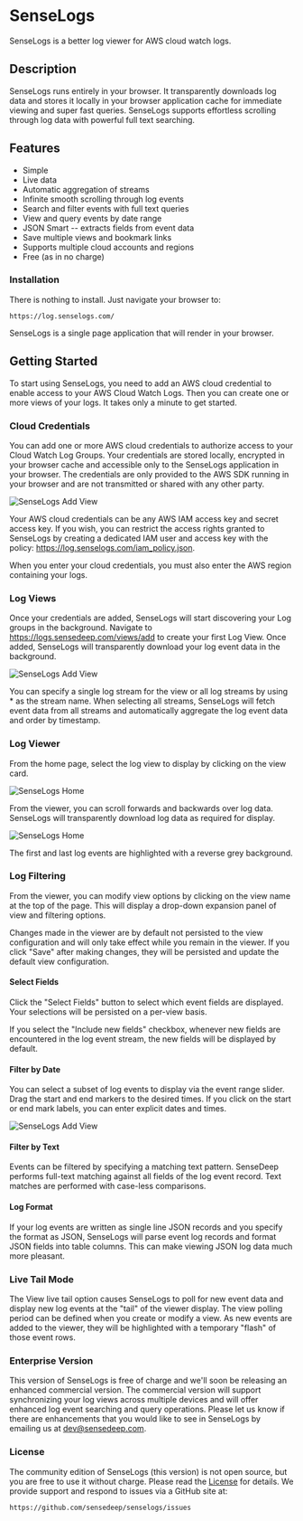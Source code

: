 SenseLogs
===

SenseLogs is a better log viewer for AWS cloud watch logs.

## Description

SenseLogs runs entirely in your browser. It transparently downloads log data and stores it locally in your browser application cache for immediate viewing and super fast queries. SenseLogs supports effortless scrolling through log data with powerful full text searching.

## Features

- Simple
- Live data
- Automatic aggregation of streams
- Infinite smooth scrolling through log events
- Search and filter events with full text queries
- View and query events by date range
- JSON Smart -- extracts fields from event data
- Save multiple views and bookmark links
- Supports multiple cloud accounts and regions
- Free (as in no charge)

### Installation

There is nothing to install. Just navigate your browser to:

    https://log.senselogs.com/

SenseLogs is a single page application that will render in your browser.

## Getting Started

To start using SenseLogs, you need to add an AWS cloud credential to enable access to your AWS Cloud Watch Logs. Then you can create one or more views of your logs. It takes only a minute to get started.

### Cloud Credentials

You can add one or more AWS cloud credentials to authorize access to your Cloud Watch Log Groups. Your credentials are stored locally, encrypted in your browser cache and accessible only to the SenseLogs application in your browser. The credentials are only provided to the AWS SDK running in your browser and are not transmitted or shared with any other party.

![SenseLogs Add View](https://raw.githubusercontent.com/sensedeep/senselogs/master/images/cloud-add.png)

Your AWS cloud credentials can be any AWS IAM access key and secret access key. If you wish, you can restrict the access rights granted to SenseLogs by creating a dedicated IAM user and access key with the policy: https://log.senselogs.com/iam_policy.json.

When you enter your cloud credentials, you must also enter the AWS region containing your logs.

### Log Views

Once your credentials are added, SenseLogs will start discovering your Log groups in the background. Navigate to https://logs.sensedeep.com/views/add to create your first Log View. Once added, SenseLogs will transparently download your log event data in the background.

![SenseLogs Add View](https://raw.githubusercontent.com/sensedeep/senselogs/master/images/view-add.png)

You can specify a single log stream for the view or all log streams by using * as the stream name. When selecting all streams, SenseLogs will fetch event data from all streams and automatically aggregate the log event data and order by timestamp.

### Log Viewer

From the home page, select the log view to display by clicking on the view card.

![SenseLogs Home](https://raw.githubusercontent.com/sensedeep/senselogs/master/images/home.png)

From the viewer, you can scroll forwards and backwards over log data. SenseLogs will transparently download log data as required for display.

![SenseLogs Home](https://raw.githubusercontent.com/sensedeep/senselogs/master/images/viewer.png)

The first and last log events are highlighted with a reverse grey background.

### Log Filtering

From the viewer, you can modify view options by clicking on the view name at the top of the page. This will display a drop-down expansion panel of view and filtering options.

Changes made in the viewer are by default not persisted to the view configuration and will only take effect while you remain in the viewer. If you click "Save" after making changes, they will be persisted and update the default view configuration.

#### Select Fields

Click the "Select Fields" button to select which event fields are displayed. Your selections will be persisted on a per-view basis.

If you select the "Include new fields" checkbox, whenever new fields are encountered in the log event stream, the new fields will be displayed by default.

#### Filter by Date

You can select a subset of log events to display via the event range slider. Drag the start and end markers to the desired times. If you click on the start or end mark labels, you can enter explicit dates and times.

![SenseLogs Add View](https://raw.githubusercontent.com/sensedeep/senselogs/master/images/date-range.png)

#### Filter by Text

Events can be filtered by specifying a matching text pattern. SenseDeep performs full-text matching against all fields of the log event record. Text matches are performed with case-less comparisons.

#### Log Format

If your log events are written as single line JSON records and you specify the format as JSON, SenseLogs will parse event log records and format JSON fields into table columns. This can make viewing JSON log data much more pleasant.

### Live Tail Mode

The View live tail option causes SenseLogs to poll for new event data and display new log events at the "tail" of the viewer display. The view polling period can be defined when you create or modify a view. As new events are added to the viewer, they will be highlighted with a temporary "flash" of those event rows.

### Enterprise Version

This version of SenseLogs is free of charge and we'll soon be releasing an enhanced commercial version. The commercial version will support synchronizing your log views across multiple devices and will offer enhanced log event searching and query operations. Please let us know if there are enhancements that you would like to see in SenseLogs by emailing us at dev@sensedeep.com.

### License

The community edition of SenseLogs (this version) is not open source, but you are free to use it without charge. Please read the [License](LICENSE.md) for details. We provide support and respond to issues via a GitHub site at:

    https://github.com/sensedeep/senselogs/issues
